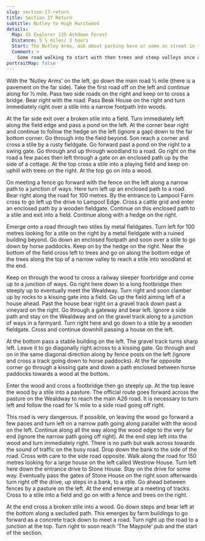 ```yaml
---
slug: section-17-return
title: Section 17 Return
subtitle: Nutley to High Hurstwood
details:
  Map: OS Explorer 135 Ashdown Forest
  Distance: 5 ½ miles/ 3 hours
  Start: The Nutley Arms, ask about parking here or some on street in the village.
  Comment: >
    Some road walking to start with then trees and steep valleys once again. An alternative is suggested for a busy road section.
portraitMap: false
---
```

With the ‘Nutley Arms’ on the left, go down the main road ½ mile (there is a pavement on the far side). Take the first road off on the left and continue along for ½ mile. Pass two side roads on the right and keep on to cross a bridge. Bear right with the road. Pass Beak House on the right and turn immediately right over a stile into a narrow footpath into woods.

At the far side exit over a broken stile into a field. Turn immediately left along the field edge and pass a pond on the left. At the corner bear right and continue to follow the hedge on the left (ignore a gap) down to the far bottom corner. Go through into the field beyond. Son reach a corner and cross a stile by a rusty fieldgate. Go forward past a pond on the right to a swing gate. Go through and up through woodland to a road. Go right on the road a few paces then left through a gate on an enclosed path up by the side of a cottage. At the top cross a stile into a playing field and keep on uphill with trees on the right. At the top go on into a wood.

On meeting a fence go forward with the fence on the left along a narrow path to a junction of ways. Here turn left up an enclosed path to a road. Bear right along the road for 100 metres. By the entrance to Lampool Farm cross to go left up the drive to Lampool Edge. Cross a cattle grid and enter an enclosed path by a wooden fieldgate. Continue on this enclosed path to a stile and exit into a field. Continue along with a hedge on the right.

Emerge onto a road through two stiles by metal fieldgates. Turn left for 100 metres looking for a stile on the right by a metal fieldgate with a ruined building beyond. Go down an enclosed footpath and soon over a stile to go down by horse paddocks. Keep on by the hedge on the right. Near the bottom of the field cross left to trees and go on along the bottom edge of the trees along the top of a narrow valley to reach a stile into woodland at the end.

Keep on through the wood to cross a railway sleeper foorbridge and come up to a junction of ways. Go right here down to a long footbridge then steeply up to eventually meet the Wealdway. Turn right and soon clamber up by rocks to a kissing gate into a field. Go up the field aiming left of a house ahead. Past the house bear right on a gravel track down past a vineyard on the right. Go through a gateway and bear left. Ignore a side path and stay on the Wealdway and on the gravel track along to a junction of ways in a farmyard. Turn right here and go down to a stile by a wooden fieldgate. Cross and continue downhill passing a house on the left.

At the bottom pass a stable building on the left. The gravel track turns sharp left. Leave it to go diagonally right across to a kissing gate. Go through and on in the same diagonal direction along by fence posts on the left (ignore and cross a track going down to horse paddocks). At the far opposite corner go through a kissing gate and down a path enclosed between horse paddocks towards a wood at the bottom.

Enter the wood and cross a footbridge then go steeply up. At the top leave the wood by a stile into a pasture. The official route goes forward across the pasture on the Wealdway to reach the main A26 road. It is necessary to turn left and follow the road for ¼ mile to a side road going off right.

This road is very dangerous. If possible, on leaving the wood go forward a few paces and turn left on a narrow path going along parallel with the wood on the left. Continue along all the way along the wood edge to the very far end (ignore the narrow path going off right). At the end step left into the wood and turn immediately right. There is no path but walk across towards the sound of traffic on the busy road. Drop down the bank to the side of the road. Cross with care to the side road opposite. Walk along the road for 150 metres looking for a large house on the left called Westrow House. Turn left here down the entrance drive to Stone House. Stay on the drive for some way. Eventually pass the gates of Stone House on the right soon afterwards turn right off the drive, up steps in a bank, to a stile. Go ahead between fences by a pasture on the left. At the end emerge at a meeting of tracks. Cross to a stile into a field and go on with a fence and trees on the right.

At the end cross a broken stile into a wood. Go down steps and bear left at the bottom along a secluded path. This emerges by farm buildings to go forward as a concrete track down to meet a road. Turn right up the road to a junction at the top. Turn right to soon reach ‘The Maypole’ pub and the start of the section.


